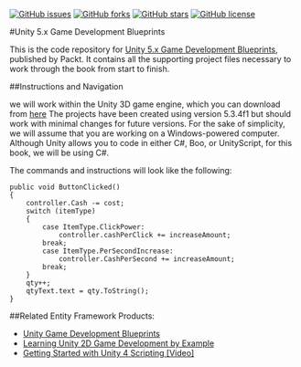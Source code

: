 [![GitHub issues](https://img.shields.io/github/issues/PacktPublishing/Unity-5.x-Game-Development-Blueprints.svg)](https://github.com/PacktPublishing/Unity-5.x-Game-Development-Blueprints/issues)   [![GitHub forks](https://img.shields.io/github/forks/PacktPublishing/Unity-5.x-Game-Development-Blueprints.svg)](https://github.com/PacktPublishing/Unity-5.x-Game-Development-Blueprints/network)   [![GitHub stars](https://img.shields.io/github/stars/PacktPublishing/Unity-5.x-Game-Development-Blueprints.svg)](https://github.com/PacktPublishing/Unity-5.x-Game-Development-Blueprints/stargazers)   [![GitHub license](https://img.shields.io/badge/license-MIT-blue.svg)](https://raw.githubusercontent.com/PacktPublishing/Unity-5.x-Game-Development-Blueprints/master/LICENSE)

#Unity 5.x Game Development Blueprints

This is the code repository for [Unity 5.x Game Development Blueprints](https://www.packtpub.com/game-development/unity-5x-game-development-blueprints?utm_source=github&utm_medium=repository&utm_campaign=9781785883118), published by Packt. It contains all the supporting project files necessary to work through the book from start to finish.

##Instructions and Navigation

we will work within the Unity 3D game engine, which you can download from [here](http://unity3d.com/unity/download/) The projects have been created using version 5.3.4f1 but should work with minimal changes for future versions.
For the sake of simplicity, we will assume that you are working on a Windows-powered computer. Although Unity allows you to code in either C#, Boo, or UnityScript, for this book, we will be using C#.

The commands and instructions will look like the following:
```
public void ButtonClicked()
{
	controller.Cash -= cost;
	switch (itemType)
	{
		case ItemType.ClickPower:
			controller.cashPerClick += increaseAmount;
		break;
		case ItemType.PerSecondIncrease:
			controller.CashPerSecond += increaseAmount;
		break;
	}
	qty++;
	qtyText.text = qty.ToString();
}
```


##Related Entity Framework Products:
* [Unity Game Development Blueprints](https://www.packtpub.com/game-development/unity-game-development-blueprints?utm_source=github&utm_medium=repository&utm_campaign=9781783553655)
* [Learning Unity 2D Game Development by Example](https://www.packtpub.com/game-development/learning-unity-2d-game-development-example?utm_source=github&utm_medium=repository&utm_campaign=9781783559046)
* [Getting Started with Unity 4 Scripting [Video]](https://www.packtpub.com/game-development/getting-started-unity-4-scripting-video?utm_source=github&utm_medium=repository&utm_campaign=9781849696128)
